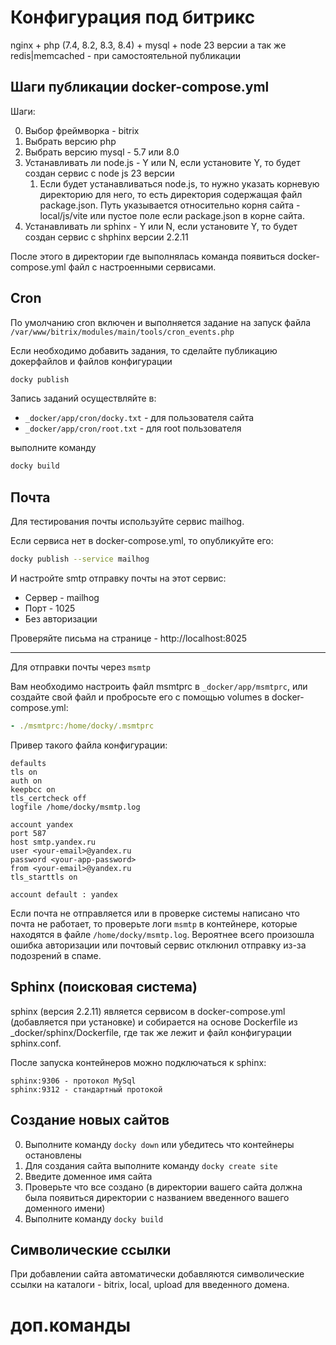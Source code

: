 # Конфигурация под битрикс

nginx + php (7.4, 8.2, 8.3, 8.4) + mysql + node 23 версии
а так же redis|memcached - при самостоятельной публикации

## Шаги публикации docker-compose.yml

Шаги:

0. Выбор фреймворка - bitrix
1. Выбрать версию php
2. Выбрать версию mysql - 5.7 или 8.0
3. Устанавливать ли node.js - Y или N, если установите Y, то будет создан сервис с node js 23 версии
    1. Если будет устанавливаться node.js, то нужно указать корневую директорию для него, то есть директория содержащая файл package.json. Путь указывается относительно корня сайта - local/js/vite или пустое поле если package.json в корне сайта.
4. Устанавливать ли sphinx - Y или N, если установите Y, то будет создан сервис с shphinx версии 2.2.11

После этого в директории где выполнялась команда появиться docker-compose.yml файл с настроенными сервисами.

## Cron

По умолчанию cron включен и выполняется задание на запуск файла ```/var/www/bitrix/modules/main/tools/cron_events.php```

Если необходимо добавить задания, то сделайте публикацию докерфайлов и файлов конфигурации

```bash
docky publish
```

Запись заданий осуществляйте в:
- `_docker/app/cron/docky.txt` - для пользователя сайта
- `_docker/app/cron/root.txt` - для root пользователя

выполните команду

```bash
docky build
```

## Почта

Для тестирования почты используйте сервис mailhog.

Если сервиса нет в docker-compose.yml, то опубликуйте его:

```bash
docky publish --service mailhog
```

И настройте smtp отправку почты на этот сервис:

- Сервер - mailhog
- Порт - 1025
- Без авторизации

Проверяйте письма на странице - http://localhost:8025

----

Для отправки почты через  ```msmtp```

Вам необходимо настроить файл msmtprc в ``` _docker/app/msmtprc ```, или создайте свой файл и пробросьте его с помощью volumes в docker-compose.yml:

```yaml
- ./msmtprc:/home/docky/.msmtprc
```

Привер такого файла конфигурации:

```
defaults
tls on
auth on
keepbcc on
tls_certcheck off
logfile /home/docky/msmtp.log

account yandex
port 587
host smtp.yandex.ru
user <your-email>@yandex.ru
password <your-app-password>
from <your-email>@yandex.ru
tls_starttls on

account default : yandex
```

Если почта не отправляется или в проверке системы написано что почта не работает, то проверьте логи ```msmtp``` в контейнере, которые находятся в файле ```/home/docky/msmtp.log```. Вероятнее всего произошла ошибка авторизации или почтовый сервис отклюнил отправку из-за подозрений в спаме.

## Sphinx (поисковая система)

sphinx (версия 2.2.11) является сервисом в docker-compose.yml (добавляется при установке) и собирается на основе Dockerfile из _docker/sphinx/Dockerfile, где так же лежит и файл конфигурации sphinx.conf.

После запуска контейнеров можно подключаться к sphinx:

```
sphinx:9306 - протокол MySql
sphinx:9312 - стандартный протокой
```

## Создание новых сайтов

0. Выполните команду ```docky down``` или убедитесь что контейнеры остановлены
1. Для создания сайта выполните команду ``` docky create site ```
2. Введите доменное имя сайта
3. Проверьте что все создано (в директории вашего сайта должна была появиться директории с названием введенного вашего доменного имени)
4. Выполните команду ``` docky build ```

## Символические ссылки

При добавлении сайта автоматически добавляются символические ссылки на каталоги - bitrix, local, upload для введенного домена.

# доп.команды 

